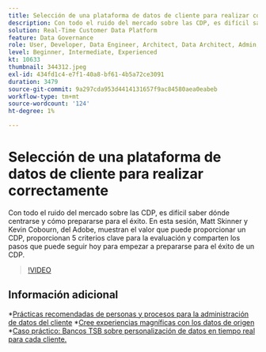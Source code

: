 ```yaml
---
title: Selección de una plataforma de datos de cliente para realizar correctamente
description: Con todo el ruido del mercado sobre las CDP, es difícil saber dónde centrarse y cómo prepararse para el éxito.
solution: Real-Time Customer Data Platform
feature: Data Governance
role: User, Developer, Data Engineer, Architect, Data Architect, Admin, Leader
level: Beginner, Intermediate, Experienced
kt: 10633
thumbnail: 344312.jpeg
exl-id: 434fd1c4-e7f1-40a8-bf61-4b5a72ce3091
duration: 3479
source-git-commit: 9a297cda953d4414131657f9ac84580aea0eabeb
workflow-type: tm+mt
source-wordcount: '124'
ht-degree: 1%

---
```


# Selección de una plataforma de datos de cliente para realizar correctamente

Con todo el ruido del mercado sobre las CDP, es difícil saber dónde centrarse y cómo prepararse para el éxito. En esta sesión, Matt Skinner y Kevin Cobourn, del Adobe, muestran el valor que puede proporcionar un CDP, proporcionan 5 criterios clave para la evaluación y comparten los pasos que puede seguir hoy para empezar a prepararse para el éxito de un CDP.

>[!VIDEO](https://video.tv.adobe.com/v/344312/?quality=12&learn=on)

## Información adicional

*[Prácticas recomendadas de personas y procesos para la administración de datos del cliente](people-and-process.md)
*[Cree experiencias magníficas con los datos de origen](https://experienceleague.adobe.com/docs/events/customer-data-management-voices-recordings/industry/build-superb-experiences-with-your-first-party-data.html)
*[Caso práctico: Bancos TSB sobre personalización de datos en tiempo real para cada cliente.](https://business.adobe.com/customer-success-stories/tsb-case-study.html)
